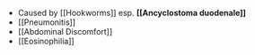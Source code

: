 - Caused by [[Hookworms]] esp. **[[Ancyclostoma duodenale]]**
- [[Pneumonitis]]
- [[Abdominal Discomfort]]
- [[Eosinophilia]]